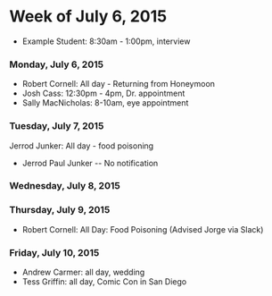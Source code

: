 # Week of July 6, 2015

* Example Student: 8:30am - 1:00pm, interview

### Monday, July 6, 2015
* Robert Cornell: All day - Returning from Honeymoon
* Josh Cass: 12:30pm - 4pm, Dr. appointment
* Sally MacNicholas: 8-10am, eye appointment

### Tuesday, July 7, 2015
Jerrod Junker: All day - food poisoning

* Jerrod Paul Junker -- No notification

### Wednesday, July 8, 2015

### Thursday, July 9, 2015

* Robert Cornell: All Day: Food Poisoning (Advised Jorge via Slack)

### Friday, July 10, 2015

* Andrew Carmer: all day, wedding
* Tess Griffin: all day, Comic Con in San Diego
